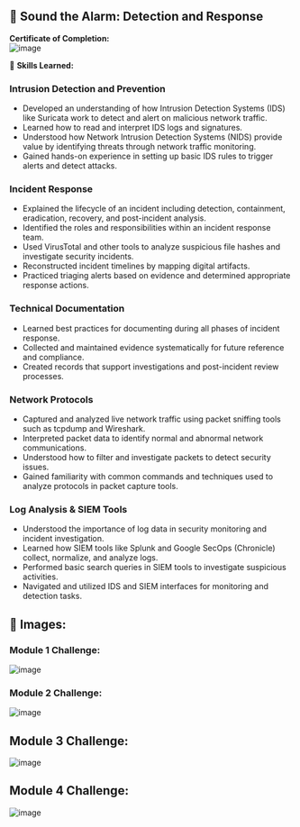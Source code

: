 ## 📜 Sound the Alarm: Detection and Response

**Certificate of Completion:**  
![image](https://github.com/user-attachments/assets/b569fdf6-6328-43f2-bbd9-bf78f5472fbe)


🧠 **Skills Learned:**

### **Intrusion Detection and Prevention**  
- Developed an understanding of how Intrusion Detection Systems (IDS) like Suricata work to detect and alert on malicious network traffic.  
- Learned how to read and interpret IDS logs and signatures.  
- Understood how Network Intrusion Detection Systems (NIDS) provide value by identifying threats through network traffic monitoring.  
- Gained hands-on experience in setting up basic IDS rules to trigger alerts and detect attacks.

### **Incident Response**  
- Explained the lifecycle of an incident including detection, containment, eradication, recovery, and post-incident analysis.  
- Identified the roles and responsibilities within an incident response team.  
- Used VirusTotal and other tools to analyze suspicious file hashes and investigate security incidents.  
- Reconstructed incident timelines by mapping digital artifacts.  
- Practiced triaging alerts based on evidence and determined appropriate response actions.

### **Technical Documentation**  
- Learned best practices for documenting during all phases of incident response.  
- Collected and maintained evidence systematically for future reference and compliance.  
- Created records that support investigations and post-incident review processes.

### **Network Protocols**  
- Captured and analyzed live network traffic using packet sniffing tools such as tcpdump and Wireshark.  
- Interpreted packet data to identify normal and abnormal network communications.  
- Understood how to filter and investigate packets to detect security issues.  
- Gained familiarity with common commands and techniques used to analyze protocols in packet capture tools.

### **Log Analysis & SIEM Tools**  
- Understood the importance of log data in security monitoring and incident investigation.  
- Learned how SIEM tools like Splunk and Google SecOps (Chronicle) collect, normalize, and analyze logs.  
- Performed basic search queries in SIEM tools to investigate suspicious activities.  
- Navigated and utilized IDS and SIEM interfaces for monitoring and detection tasks.

## **📁 Images:** 
### Module 1 Challenge:
![image](https://github.com/user-attachments/assets/6ce54c7d-077a-427e-bb9f-2a11a6039c61)

### Module 2 Challenge:
![image](https://github.com/user-attachments/assets/dbbc29a1-ee3a-4b05-876f-8ac6080192b5)

## Module 3 Challenge:
![image](https://github.com/user-attachments/assets/64e309ba-2d37-451c-8c3f-035d4288e3ae)

## Module 4 Challenge:
![image](https://github.com/user-attachments/assets/db4af841-8630-4694-9f81-87bbe4c4973c)

